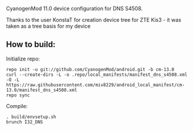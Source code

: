 CyanogenMod 11.0 device configuration for DNS S4508.

Thanks to the user KonstaT for creation device tree for ZTE Kis3 - it was taken as a tree basis for my device

How to build:
-------------

Initialize repo:

    repo init -u git://github.com/CyanogenMod/android.git -b cm-13.0
    curl --create-dirs -L -o .repo/local_manifests/manifest_dns_s4508.xml -O -L https://raw.githubusercontent.com/miv8229/android_local_manifest/cm-13.0/manifest_dns_s4508.xml
    repo sync

Compile:

    . build/envsetup.sh
    brunch I32_DNS
